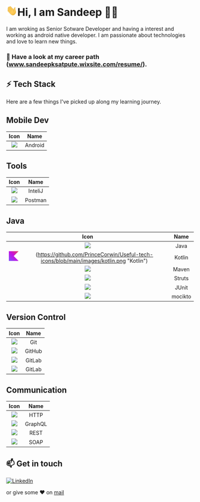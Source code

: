 
# <img src="https://raw.githubusercontent.com/ABSphreak/ABSphreak/master/gifs/Hi.gif" width="30px">Hi, I am Sandeep 👨‍💻

I am wroking as Senior Sotware Developer and having a interest and working as android native developer. I am passionate about technologies and love to learn new things.

### 🔭 Have a look at my career path (www.sandeepksatpute.wixsite.com/resume/).


## ⚡ Tech Stack

Here are a few things I've picked up along my learning journey.

## Mobile Dev
Icon | Name | 
:-----:|  :-----: | 
<img height="50" src="https://user-images.githubusercontent.com/25181517/117269608-b7dcfb80-ae58-11eb-8e66-6cc8753553f0.png"> | Android |


## Tools
Icon | Name |  
:-----:|  :-----: | 
<img height="50" src="https://user-images.githubusercontent.com/25181517/121302773-7aa5d680-c8fa-11eb-98aa-e016fdb2de32.png"> | InteliJ |
<img height="50" src="https://user-images.githubusercontent.com/25181517/121302453-01a67f00-c8fa-11eb-8c86-2ee00734c9a8.png"> | Postman | 


## Java
Icon | Name |  
:-----:|  :-----: | 
<img height="50" src="https://user-images.githubusercontent.com/25181517/117201156-9a724800-adec-11eb-9a9d-3cd0f67da4bc.png"> | Java | 
<img align="left" style="margin-right:10px" target="_blank" alt="Kotlin" width="26px" src="https://github.com/PrinceCorwin/Useful-tech-icons/blob/main/images/kotlin.png?raw=true" />(https://github.com/PrinceCorwin/Useful-tech-icons/blob/main/images/kotlin.png "Kotlin") | Kotlin |
<img height="50" src="https://user-images.githubusercontent.com/25181517/117207242-07d5a700-adf4-11eb-975e-be04e62b984b.png"> | Maven | 
<img height="50" src="https://user-images.githubusercontent.com/25181517/117446983-2e532980-af3d-11eb-823a-db81096fa435.png"> | Struts | 
<img height="50" src="https://user-images.githubusercontent.com/25181517/117533873-484d4480-afef-11eb-9fad-67c8605e3592.png"> | JUnit | 
<img height="50" src="https://user-images.githubusercontent.com/25181517/117533874-48e5db00-afef-11eb-869b-58c79865f048.png"> | mocikto | 

## Version Control
Icon | Name |  
:-----:|  :-----: | 
<img height="50" src="https://user-images.githubusercontent.com/25181517/117364277-fc4eb280-aebd-11eb-8769-a3583c6a2037.png"> | Git | 
<img height="50" src="https://user-images.githubusercontent.com/25181517/117364276-fc4eb280-aebd-11eb-92ba-8a6ef74b7313.png"> | GitHub | 
<img height="50" src="https://user-images.githubusercontent.com/25181517/117364279-fce74900-aebd-11eb-8b79-75984359d043.png"> | GitLab | 
<img height="50" src="https://user-images.githubusercontent.com/25181517/121401477-0e0df480-c959-11eb-8ec7-ef8d06584380.png"> | GitLab | 


## Communication
Icon | Name |  
:-----:| :-----: | 
<img height="50" src="https://user-images.githubusercontent.com/25181517/121258433-2d504780-c8af-11eb-8324-92f1305ded79.png"> | HTTP |
<img height="50" src="https://user-images.githubusercontent.com/25181517/121258455-33debf00-c8af-11eb-8baa-abdd6d0d8c71.png"> | GraphQL | 
<img height="50" src="https://user-images.githubusercontent.com/25181517/117208135-11134380-adf5-11eb-8878-040fd0f015b2.png"> | REST |
<img height="50" src="https://user-images.githubusercontent.com/25181517/117208507-7ebf6f80-adf5-11eb-864d-43546ac7c8a2.png"> | SOAP |

## 📫 Get in touch
[![LinkedIn](https://img.shields.io/badge/LinkedIn-0077B5?style=for-the-badge&logo=linkedin&logoColor=white)](https://www.linkedin.com/in/sandeep-k-satpute/) 

or give some ♥ on [mail](mailto:sandeeo.k.satpute@gmail.com) 


 
